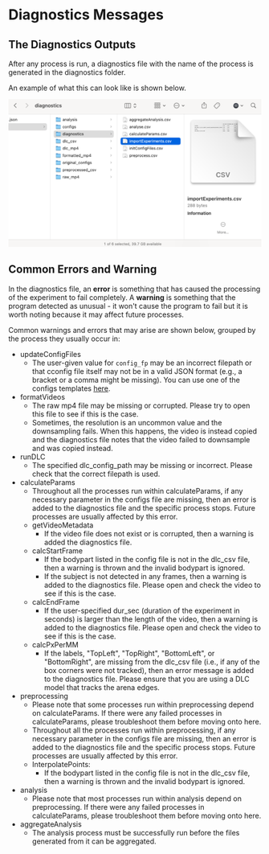 # Diagnostics Messages

## The Diagnostics Outputs

After any process is run, a diagnostics file with the name of the process is generated in the diagnostics folder.

An example of what this can look like is shown below.

![diagnostics_folders](../figures/diagnostics_folders.png)

## Common Errors and Warning

In the diagnostics file, an **error** is something that has caused the processing of the experiment to fail completely. A **warning** is something that the program detected as unusual - it won't cause the program to fail but it is worth noting because it may affect future processes.

Common warnings and errors that may arise are shown below, grouped by the process they usually occur in:

- updateConfigFiles
  - The user-given value for `config_fp` may be an incorrect filepath or that cconfig file itself may not be in a valid JSON format (e.g., a bracket or a comma might be missing). You can use one of the configs templates [here](../tutorials/configs_setup/configs_setup.md).
- formatVideos
  - The raw mp4 file may be missing or corrupted. Please try to open this file to see if this is the case.
  - Sometimes, the resolution is an uncommon value and the downsampling fails. When this happens, the video is instead copied and the diagnostics file notes that the video failed to downsample and was copied instead.
- runDLC
  - The specified dlc_config_path may be missing or incorrect. Please check that the correct filepath is used.
- calculateParams
  - Throughout all the processes run within calculateParams, if any necessary parameter in the configs file are missing, then an error is added to the diagnostics file and the specific process stops. Future processes are usually affected by this error.
  - getVideoMetadata
    - If the video file does not exist or is corrupted, then a warning is added the diagnostics file.
  - calcStartFrame
    - If the bodypart listed in the config file is not in the dlc_csv file, then a warning is thrown and the invalid bodypart is ignored.
    - If the subject is not detected in any frames, then a warning is added to the diagnostics file. Please open and check the video to see if this is the case.
  - calcEndFrame
    - If the user-specified dur_sec (duration of the experiment in seconds) is larger than the length of the video, then a warning is added to the diagnostics file. Please open and check the video to see if this is the case.
  - calcPxPerMM
    - If the labels, "TopLeft", "TopRight", "BottomLeft", or "BottomRight", are missing from the dlc_csv file (i.e., if any of the box corners were not tracked), then an error message is added to the diagnostics file. Please ensure that you are using a DLC model that tracks the arena edges.
- preprocessing
  - Please note that some processes run within preprocessing depend on calculateParams. If there were any failed processes in calculateParams, please troubleshoot them before moving onto here.
  - Throughout all the processes run within preprocessing, if any necessary parameter in the configs file are missing, then an error is added to the diagnostics file and the specific process stops. Future processes are usually affected by this error.
  - InterpolatePoints:
    - If the bodypart listed in the config file is not in the dlc_csv file, then a warning is thrown and the invalid bodypart is ignored.
- analysis
  - Please note that most processes run within analysis depend on preprocessing. If there were any failed processes in calculateParams, please troubleshoot them before moving onto here.
- aggregateAnalysis
  - The analysis process must be successfully run before the files generated from it can be aggregated.
